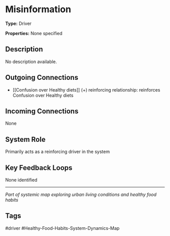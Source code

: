 # Misinformation

**Type:** Driver

**Properties:** None specified

## Description
No description available.

## Outgoing Connections
- [[Confusion over Healthy diets]] (+) reinforcing relationship: reinforces Confusion over Healthy diets

## Incoming Connections
None

## System Role
Primarily acts as a reinforcing driver in the system

## Key Feedback Loops
None identified

---
*Part of systemic map exploring urban living conditions and healthy food habits*

## Tags
#driver #Healthy-Food-Habits-System-Dynamics-Map
